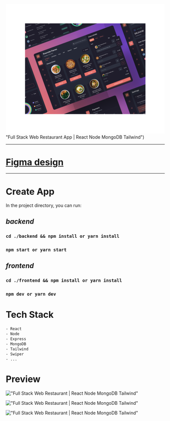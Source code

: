 !["Full Stack Web Restaurant | React Node MongoDB Tailwind"](<Diagram - Food joint delivery app -  (Community) (Community).png>)"Full Stack Web Restaurant App | React Node MongoDB Tailwind")

---

# [Figma design](https://www.figma.com/file/eVwrofCVPh9SjtmD1BDLRw/Food-joint-delivery-app----(Community)-(Community)?type=design&t=f1WIrpltf8EWL2wh-6)

---

# Create App
In the project directory, you can run:
## *backend*
### `cd ./backend && npm install or yarn install`
### `npm start or yarn start`

## *frontend*
### `cd ./frontend && npm install or yarn install`
### `npm dev or yarn dev`

# Tech Stack
    - React
    - Node
    - Express
    - MongoDB
    - Tailwind
    - Swiper
    - ...
# Preview

!["Full Stack Web Restaurant | React Node MongoDB Tailwind"](<Untitled video - Made with Clipchamp.gif> "Full Stack Kanban App | React Node MongoDB Tailwind")

!["Full Stack Web Restaurant | React Node MongoDB Tailwind"](<Untitled video - Made with Clipchamp (1).gif> "Full Stack Kanban App | React Node MongoDB Tailwind")

!["Full Stack Web Restaurant | React Node MongoDB Tailwind"](<Untitled video - Made with Clipchamp (2).gif> "Full Stack Kanban App | React Node MongoDB Tailwind")
